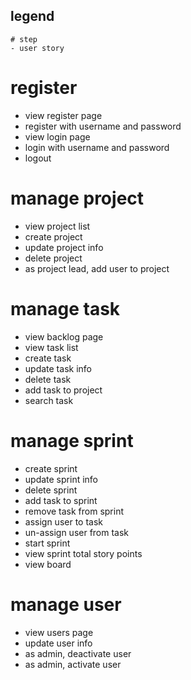 ## legend
    # step
    - user story

# register
- view register page
- register with username and password
- view login page
- login with username and password
- logout

# manage project
- view project list
- create project
- update project info
- delete project
- as project lead, add user to project

# manage task
- view backlog page
- view task list
- create task
- update task info
- delete task
- add task to project
- search task

# manage sprint
- create sprint
- update sprint info
- delete sprint
- add task to sprint
- remove task from sprint
- assign user to task
- un-assign user from task
- start sprint
- view sprint total story points
- view board

# manage user
- view users page
- update user info
- as admin, deactivate user
- as admin, activate user
